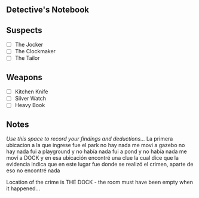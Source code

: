 
## Detective's Notebook

## Suspects
- [ ] The Jocker
- [ ] The Clockmaker
- [ ] The Tailor

## Weapons
- [ ] Kitchen Knife
- [ ] Silver Watch
- [ ] Heavy Book

## Notes
*Use this space to record your findings and deductions...*
La primera ubicacion a la que ingrese fue el park no hay nada
me movi a gazebo no hay nada
fui a playground y no había nada
fui a pond y no había nada
me moví a DOCK y en esa ubicación encontré una clue la cual dice que la
evidencia indica que en este lugar fue donde se realizó el crimen, aparte de eso no encontré nada

Location of the crime is THE DOCK - the room must have been empty when it happened...


